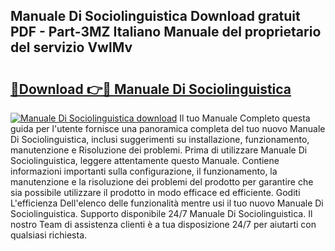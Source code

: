 ## Manuale Di Sociolinguistica Download gratuit PDF - Part-3MZ Italiano Manuale del proprietario del servizio VwlMv

# <h2><a href="http://dffid8i.blite.top/?on=Manuale+Di+Sociolinguistica">🔗Download 👉🔴 Manuale Di Sociolinguistica</a></h2>

[![Manuale Di Sociolinguistica download](https://i.imgur.com/lujVjoI.png)](http://dffid8i.blite.top/?on=Manuale+Di+Sociolinguistica)
Il tuo Manuale Completo questa guida per l'utente fornisce una panoramica completa del tuo nuovo Manuale Di Sociolinguistica, inclusi suggerimenti su installazione, funzionamento, manutenzione e Risoluzione dei problemi. Prima di utilizzare Manuale Di Sociolinguistica, leggere attentamente questo Manuale. Contiene informazioni importanti sulla configurazione, il funzionamento, la manutenzione e la risoluzione dei problemi del prodotto per garantire che sia possibile utilizzare il prodotto in modo efficace ed efficiente. Goditi L'efficienza Dell'elenco delle funzionalità mentre usi il tuo nuovo Manuale Di Sociolinguistica. Supporto disponibile 24/7 Manuale Di Sociolinguistica. Il nostro Team di assistenza clienti è a tua disposizione 24/7 per aiutarti con qualsiasi richiesta.
